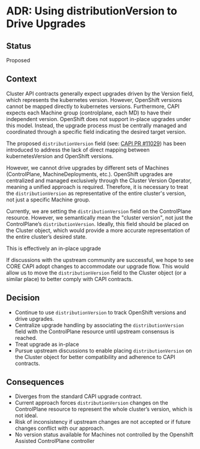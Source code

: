 # ADR: Using distributionVersion to Drive Upgrades

## Status

Proposed

## Context

Cluster API contracts generally expect upgrades driven by the Version field, which represents the kubernetes version. However, OpenShift versions cannot be mapped directly to kubernetes versions. Furthermore, CAPI expects each Machine group (controlplane, each MD) to have their independent version. OpenShift does not support in-place upgrades under this model. Instead, the upgrade process must be centrally managed and coordinated through a specific field indicating the desired target version.

The proposed `distributionVersion` field (see: [CAPI PR #11029](https://github.com/kubernetes-sigs/cluster-api/pull/11029)) has been introduced to address the lack of direct mapping between kubernetesVersion and OpenShift versions.

However, we cannot drive upgrades by different sets of Machines (ControlPlane, MachineDeployments, etc.). OpenShift upgrades are centralized and managed exclusively through the Cluster Version Operator, meaning a unified approach is required. Therefore, it is necessary to treat the `distributionVersion` as representative of the entire cluster's version, not just a specific Machine group.

Currently, we are setting the `distributionVersion` field on the ControlPlane resource. However, we semantically mean the "cluster version", not just the ControlPlane’s `distributionVersion`. Ideally, this field should be placed on the Cluster object, which would provide a more accurate representation of the entire cluster’s desired state.

This is effectively an in-place upgrade

If discussions with the upstream community are successful, we hope to see CORE CAPI adopt changes to accommodate our upgrade flow. This would allow us to move the `distributionVersion` field to the Cluster object (or a similar place) to better comply with CAPI contracts.

## Decision

- Continue to use `distributionVersion` to track OpenShift versions and drive upgrades.
- Centralize upgrade handling by associating the `distributionVersion` field with the ControlPlane resource until upstream consensus is reached.
- Treat upgrade as in-place
- Pursue upstream discussions to enable placing `distributionVersion` on the Cluster object for better compatibility and adherence to CAPI contracts.

## Consequences

- Diverges from the standard CAPI upgrade contract.
- Current approach forces `distributionVersion` changes on the ControlPlane resource to represent the whole cluster’s version, which is not ideal.
- Risk of inconsistency if upstream changes are not accepted or if future changes conflict with our approach.
- No version status available for Machines not controlled by the Openshift Assisted ControlPlane controller
